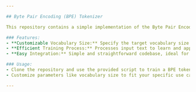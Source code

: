 ```yaml
---

## Byte Pair Encoding (BPE) Tokenizer

This repository contains a simple implementation of the Byte Pair Encoding (BPE) tokenizer. BPE is a subword tokenization technique used in natural language processing to efficiently tokenize text into smaller units, enabling better handling of rare and unknown words in various NLP models.

### Features:
- **Customizable Vocabulary Size:** Specify the target vocabulary size for the BPE tokenizer.
- **Efficient Training Process:** Processes input text to learn and apply subword merges based on character pair frequencies.
- **Easy Integration:** Simple and straightforward codebase, ideal for educational purposes or quick integration into NLP projects.

### Usage:
- Clone the repository and use the provided script to train a BPE tokenizer on your text data.
- Customize parameters like vocabulary size to fit your specific use case.

---
```

